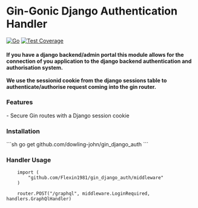 <h1>Gin-Gonic Django Authentication Handler</h1>

[![Go](https://github.com/dowling-john/gin_django_auth/actions/workflows/unit_testing.yaml/badge.svg)](https://github.com/dowling-john/gin_django_auth/actions/workflows/unit_testing.yaml)
[![Test Coverage](https://github.com/dowling-john/gin_django_auth/actions/workflows/test_coverage.yaml/badge.svg)](https://github.com/dowling-john/gin_django_auth/actions/workflows/test_coverage.yaml)

<h4>
If you have a django backend/admin portal this module allows for the connection of you application to the django backend 
authentication and authorisation system. 
<br><br>
We use the sessionid cookie from the django sessions table to authenticate/authorise
request coming into the gin router.
<h4>

<h3>
Features
</h3>
    - Secure Gin routes with a Django session cookie

<h3>Installation</h2>
```sh
    go get github.com/dowling-john/gin_django_auth
```


<h3>Handler Usage</h2>

```golang
    import (
	    "github.com/Flexin1981/gin_django_auth/middleware"
    )

    router.POST("/graphql", middleware.LoginRequired, handlers.GraphQlHandler)
    
```